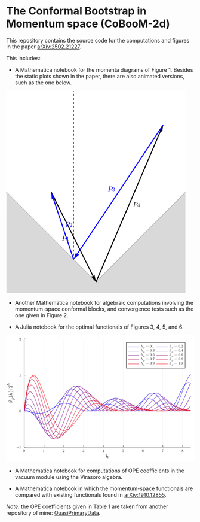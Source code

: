 # The Conformal Bootstrap in Momentum space (CoBooM-2d)

This repository contains the source code for the computations and figures in the paper [arXiv:2502.21227](https://arxiv.org/abs/2502.21227).

This includes:
- A Mathematica notebook for the momenta diagrams of Figure 1. Besides the static plots shown in the paper, there are also animated versions, such as the one below.

![Animated GIF showing configurations of 4 momenta](figures/momenta_t.gif 'Configurations of 4 momenta')

- Another Mathematica notebook for algebraic computations involving the momentum-space conformal blocks, and convergence tests such as the one given in Figure 2.

- A Julia notebook for the optimal functionals of Figures 3, 4, 5, and 6.

![Figure showing the free-fermion optimal functionals](figures/beta_F.png 'Optimal functionals for the free fermion theory')

- A Mathematica notebook for computations of OPE coefficients in the vacuum module using the Virasoro algebra.

- A Mathematica notebook in which the momentum-space functionals are compared with existing functionals found in [arXiv:1910.12855](https://arxiv.org/abs/1910.12855).

*Note:* the OPE coefficients given in Table 1 are taken from another repository of mine: [QuasiPrimaryData](https://github.com/gillioz/QuasiPrimaryData/).
